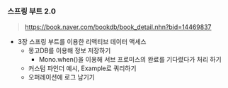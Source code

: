### 스프링 부트 2.0 
> https://book.naver.com/bookdb/book_detail.nhn?bid=14469837

- 3장 스프링 부트를 이용한 리액티브 데이터 액세스
    - 몽고DB를 이용해 정보 저장하기 
        - Mono.when()을 이용해 서브 프로미스의 완료를 기다렸다가 처리 하기
    - 커스텀 파인더 예시, Example로 쿼리하기
    - 오퍼레이션에 로그 남기기